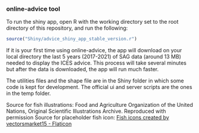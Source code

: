 ### online-advice tool

To run the shiny app, open R with the working directory set to the root directory of this repository, and run the following:

```r
source("Shiny/advice_shiny_app_stable_version.r")
```

If it is your first time using online-advice, the app will download on your local directory the last 5 years (2017-2021) of SAG data (around 13 MB) needed to display the ICES advice. This process will take several minutes but after the data is downloaded, the app will run much faster.

The utilities files and the shape file are in the Shiny folder in which some code is kept for development.
The official ui and server scripts are the ones in the temp folder.

Source for fish illustrations: Food and Agriculture Organization of the United Nations, Original Scientific Illustrations Archive. Reproduced with permission
Source for placeholder fish icon: <a href="https://www.flaticon.com/free-icons/fish" title="fish icons">Fish icons created by vectorsmarket15 - Flaticon</a>
